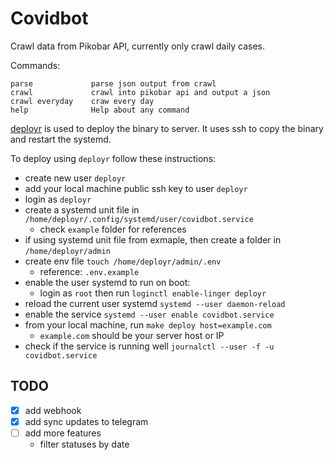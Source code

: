 # Covidbot

Crawl data from Pikobar API, currently only crawl daily cases.

Commands:
```
parse             parse json output from crawl
crawl             crawl into pikobar api and output a json
crawl everyday    craw every day
help              Help about any command
```

[deployr](https://github.com/skx/deployr) is used to deploy the binary to server. 
It uses ssh to copy the binary and restart the systemd.

To deploy using `deployr` follow these instructions:
- create new user `deployr`
- add your local machine public ssh key to user `deployr`
- login as `deployr`
- create a systemd unit file in `/home/deployr/.config/systemd/user/covidbot.service`
    - check `example` folder for references
- if using systemd unit file from exmaple, then create a folder in `/home/deployr/admin`
- create env file `touch /home/deployr/admin/.env`
    - reference: `.env.example`
- enable the user systemd to run on boot: 
    - login as `root` then run `loginctl enable-linger deployr`
- reload the current user systemd `systemd --user daemon-reload`
- enable the service `systemd --user enable covidbot.service`
- from your local machine, run `make deploy host=example.com`
    - `example.com` should be your server host or IP
- check if the service is running well `journalctl --user -f -u covidbot.service`

## TODO
- [x] add webhook
- [x] add sync updates to telegram
- [ ] add more features
    - filter statuses by date
